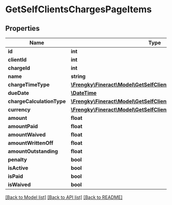 # GetSelfClientsChargesPageItems

## Properties
Name | Type | Description | Notes
------------ | ------------- | ------------- | -------------
**id** | **int** |  | [optional] 
**clientId** | **int** |  | [optional] 
**chargeId** | **int** |  | [optional] 
**name** | **string** |  | [optional] 
**chargeTimeType** | [**\Frengky\Fineract\Model\GetSelfClientsChargeTimeType**](GetSelfClientsChargeTimeType.md) |  | [optional] 
**dueDate** | [**\DateTime**](\DateTime.md) |  | [optional] 
**chargeCalculationType** | [**\Frengky\Fineract\Model\GetSelfClientsChargeCalculationType**](GetSelfClientsChargeCalculationType.md) |  | [optional] 
**currency** | [**\Frengky\Fineract\Model\GetSelfClientsSavingsAccountsCurrency**](GetSelfClientsSavingsAccountsCurrency.md) |  | [optional] 
**amount** | **float** |  | [optional] 
**amountPaid** | **float** |  | [optional] 
**amountWaived** | **float** |  | [optional] 
**amountWrittenOff** | **float** |  | [optional] 
**amountOutstanding** | **float** |  | [optional] 
**penalty** | **bool** |  | [optional] 
**isActive** | **bool** |  | [optional] 
**isPaid** | **bool** |  | [optional] 
**isWaived** | **bool** |  | [optional] 

[[Back to Model list]](../../README.md#documentation-for-models) [[Back to API list]](../../README.md#documentation-for-api-endpoints) [[Back to README]](../../README.md)


